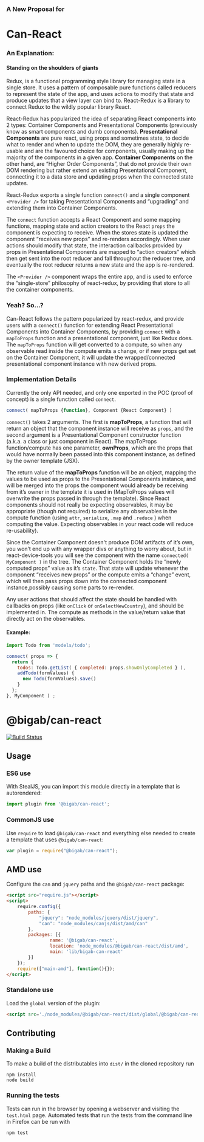 ### A New Proposal for
# Can-React

### An Explanation:

#### Standing on the shoulders of giants

Redux, is a functional programming style library for managing state in a single store. It uses a pattern of composable pure functions called reducers to represent the state of the app, and uses actions to modify that state and produce updates that a view layer can bind to. React-Redux is a library to connect Redux to the wildly popular library React.

React-Redux has popularized the idea of separating React components into 2 types: Container Components and Presentational Components (previously know as smart components and dumb components). **Presentational Components** are pure react, using props and sometimes state, to decide what to render and when to update the DOM, they are generally highly re-usable and are the favoured choice for components, usually making up the majority of the components in a given app. **Container Components** on the other hand, are “Higher Order Components”, that do not provide their own DOM rendering but rather extend an existing Presentational Component, connecting it to a data store and updating props when the connected state updates.

React-Redux exports a single function `connect()` and a single component `<Provider />` for taking Presentational Components and “upgrading” and extending them into Container Components.

The `connect` function accepts a React Component and some mapping functions, mapping state and action creators to the React `props` the component is expecting to receive. When the stores state is updated the component “receives new props” and re-renders accordingly. When user actions should modify that state, the interaction callbacks provided by props in Presentational Components are mapped to “action creators” which then get sent into the root reducer and fall throughout the reducer tree, and eventually the root reducer returns a new state and the app is re-rendered.

The `<Provider />` component wraps the entire app, and is used to enforce the “single-store” philosophy of react-redux, by providing that store to all the container components.

### Yeah? So…?

Can-React follows the pattern popularized by react-redux, and provide users with a `connect()` function for extending React Presentational Components into Container Components, by providing `connect` with a `mapToProps` function and a presentational component, just like Redux does. The `mapToProps` function will get converted to a compute, so when any observable read inside the compute emits a change, or if new props get set on the Container Component, it will update the wrapped/connected presentational component instance with new derived props.

### Implementation Details

Currently the only API needed, and only one exported in the POC (proof of concept) is a single function called `connect`.

```javascript
connect( mapToProps {function}, Component {React Component} )
```

`connect()` takes 2 arguments. The first is **mapToProps**, a function that will return an object that the component instance will receive as `props`, and the second argument is a Presentational Component constructor function (a.k.a. a class or just component in React). The mapToProps function/compute has one parameter, **ownProps**, which are the props that would have normally been passed into this component instance, as defined by the owner template (JSX).

The return value of the **mapToProps** function will be an object, mapping the values to be used as props to the Presentational Components instance, and will be merged into the props the component would already be receiving from it’s owner in the template it is used in (MapToProps values will overwrite the props passed in through the template). Since React components should not really be expecting observables, it may be appropriate (though not required) to serialize any observables in the compute function (using `attr`, `serialize`, `.map` and `.reduce` ) when computing the value. Expecting observables in your react code will reduce re-usability).

Since the Container Component doesn't produce DOM artifacts of it’s own, you won’t end up with any wrapper divs or anything to worry about, but in react-device-tools you will see the component with the name `connected( MyComponent )` in the tree. The Container Component holds the “newly computed props” value as it’s `state`. That state will update whenever the component “receives new props” or the compute emits a “change” event, which will then pass props down into the connected component instance,possibly causing some parts to re-render.

Any user actions that should affect the state should be handled with callbacks on props (like `onClick` or `onSelectNewCountry`), and should be implemented in. The compute as methods in the value/return value that directly act on the observables.

#### Example:
```javascript
import Todo from 'models/todo';

connect( props => {
  return {
    todos: Todo.getList( { completed: props.showOnlyCompleted } ),
    addTodo(formValues) {
      new Todo(formValues).save()
    }
  };
}, MyComponent ) ;
```


# @bigab/can-react

[![Build Status](https://travis-ci.org/bigab/can-react.png?branch=master)](https://travis-ci.org/bigab/can-react)


## Usage

### ES6 use

With StealJS, you can import this module directly in a template that is autorendered:

```js
import plugin from '@bigab/can-react';
```

### CommonJS use

Use `require` to load `@bigab/can-react` and everything else
needed to create a template that uses `@bigab/can-react`:

```js
var plugin = require("@bigab/can-react");
```

## AMD use

Configure the `can` and `jquery` paths and the `@bigab/can-react` package:

```html
<script src="require.js"></script>
<script>
	require.config({
	    paths: {
	        "jquery": "node_modules/jquery/dist/jquery",
	        "can": "node_modules/canjs/dist/amd/can"
	    },
	    packages: [{
		    	name: '@bigab/can-react',
		    	location: 'node_modules/@bigab/can-react/dist/amd',
		    	main: 'lib/bigab-can-react'
	    }]
	});
	require(["main-amd"], function(){});
</script>
```

### Standalone use

Load the `global` version of the plugin:

```html
<script src='./node_modules/@bigab/can-react/dist/global/@bigab/can-react.js'></script>
```

## Contributing

### Making a Build

To make a build of the distributables into `dist/` in the cloned repository run

```
npm install
node build
```

### Running the tests

Tests can run in the browser by opening a webserver and visiting the `test.html` page.
Automated tests that run the tests from the command line in Firefox can be run with

```
npm test
```
